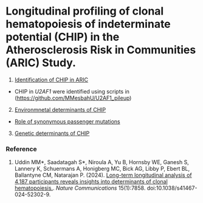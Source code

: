 # Longitudinal profiling of clonal hematopoiesis of indeterminate potential (CHIP) in the Atherosclerosis Risk in Communities (ARIC) Study.



1. [Identification of CHIP in ARIC](https://github.com/MMesbahU/longitudinal-profiling-of-clonal-hematopoiesis/tree/main/detect_CHIP) 

* CHIP in *U2AF1* were identified using scripts in (https://github.com/MMesbahU/U2AF1_pileup)


2. [Environmnetal determinants of CHIP](https://github.com/MMesbahU/longitudinal-profiling-of-clonal-hematopoiesis/tree/main/determinants_of_CHIP/environmental)


* [Role of synonymous passenger mutations](https://github.com/MMesbahU/longitudinal-profiling-of-clonal-hematopoiesis/tree/main/determinants_of_CHIP/environmental/hitchhiker) 


3. [Genetic determinants of CHIP](https://github.com/MMesbahU/longitudinal-profiling-of-clonal-hematopoiesis/tree/main/determinants_of_CHIP/genetic)



### Reference
1. Uddin MM*, Saadatagah S*, Niroula A, Yu B, Hornsby WE, Ganesh S, Lannery K, Schuermans A, Honigberg MC, Bick AG, Libby P, Ebert BL, Ballantyne CM, Natarajan P. (2024). [Long-term longitudinal analysis of 4,187 participants reveals insights into determinants of clonal hematopoiesis.](https://doi.org:10.1038/s41467-024-52302-9). *Nature Communications* 15(1):7858. doi:10.1038/s41467-024-52302-9.
